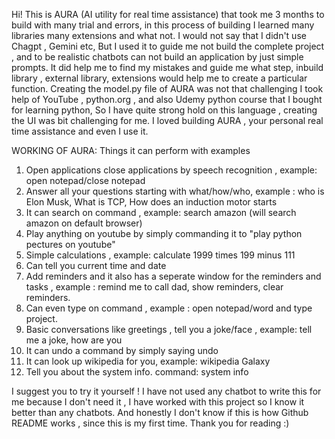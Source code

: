 Hi! This is AURA (AI utility for real time assistance) that took me 3 months to build with many trial and errors, in this process of building I learned many libraries many extensions and what not. I would not say that I didn't use Chagpt ,  Gemini etc, But I used it to guide me not build the complete project , and to be realistic chatbots can not build an application by just simple prompts. It did help me to find my mistakes and guide me what step, inbuild library , external library, extensions would help me to create a particular function. Creating the model.py file of AURA was not that challenging I took help of YouTube , python.org , and also Udemy python course that I bought for learning python, So I have quite strong hold on this language , creating the UI was bit challenging for me. I loved building AURA , your personal real time assistance and even I use it.

WORKING OF AURA: Things it can perform with examples 
1. Open applications close applications by speech recognition , example: open notepad/close notepad
2. Answer all your questions starting with what/how/who, example : who is Elon Musk, What is TCP, How does an induction motor starts 
3. It can search on command , example: search amazon (will search amazon on default browser)
4. Play anything on youtube by simply commanding it to "play python pectures on youtube"
5. Simple calculations , example: calculate 1999 times 199 minus 111
6. Can tell you current time and date
7. Add reminders and it also has a seperate window for the reminders and tasks , example : remind me to call dad, show reminders, clear reminders.
8. Can even type on command , example : open notepad/word and type project.
10. Basic conversations like greetings , tell you a joke/face , example: tell me a joke, how are you
11. It can undo a command by simply saying undo
12. It can look up wikipedia for you, example: wikipedia Galaxy
13. Tell you about the system info. command: system info 

I suggest you to try it yourself ! 
I have not used any chatbot to write this for me because I don't need it , I have worked with this project so I know it better than any chatbots. And honestly I don't know if this is how Github README works , since this is my first time. Thank you for reading :)
